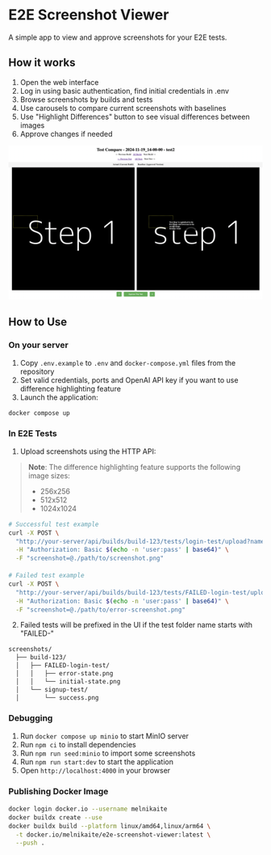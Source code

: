 # E2E Screenshot Viewer

A simple app to view and approve screenshots for your E2E tests.

## How it works
1. Open the web interface
2. Log in using basic authentication, find initial credentials in .env
3. Browse screenshots by builds and tests
4. Use carousels to compare current screenshots with baselines
5. Use "Highlight Differences" button to see visual differences between images
6. Approve changes if needed

![](image.png)

## How to Use

### On your server
1. Copy `.env.example` to `.env` and `docker-compose.yml` files from the repository
2. Set valid credentials, ports and OpenAI API key if you want to use difference highlighting feature
3. Launch the application:

```bash
docker compose up
```

### In E2E Tests
1. Upload screenshots using the HTTP API:

> **Note**: The difference highlighting feature supports the following image sizes:
> - 256x256
> - 512x512
> - 1024x1024

```bash
# Successful test example
curl -X POST \
  "http://your-server/api/builds/build-123/tests/login-test/upload?name=step1.png" \
  -H "Authorization: Basic $(echo -n 'user:pass' | base64)" \
  -F "screenshot=@./path/to/screenshot.png"

# Failed test example
curl -X POST \
  "http://your-server/api/builds/build-123/tests/FAILED-login-test/upload?name=error-state.png" \
  -H "Authorization: Basic $(echo -n 'user:pass' | base64)" \
  -F "screenshot=@./path/to/error-screenshot.png"
```

2. Failed tests will be prefixed in the UI if the test folder name starts with "FAILED-"

```
screenshots/
  ├── build-123/
  │   ├── FAILED-login-test/
  │   │   ├── error-state.png
  │   │   └── initial-state.png
  │   └── signup-test/
  │       └── success.png
```

### Debugging

1. Run `docker compose up minio` to start MinIO server
2. Run `npm ci` to install dependencies
3. Run `npm run seed:minio` to import some screenshots
4. Run `npm run start:dev` to start the application
5. Open `http://localhost:4000` in your browser

### Publishing Docker Image

```bash
docker login docker.io --username melnikaite
docker buildx create --use
docker buildx build --platform linux/amd64,linux/arm64 \
  -t docker.io/melnikaite/e2e-screenshot-viewer:latest \
  --push .
```
